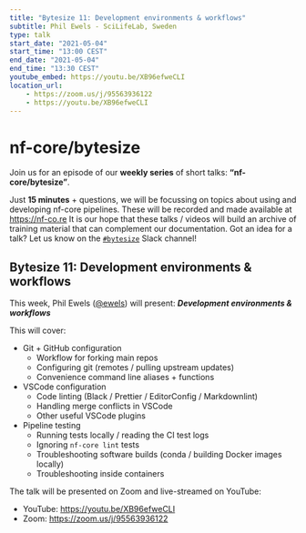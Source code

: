 ```yaml
---
title: "Bytesize 11: Development environments & workflows"
subtitle: Phil Ewels - SciLifeLab, Sweden
type: talk
start_date: "2021-05-04"
start_time: "13:00 CEST"
end_date: "2021-05-04"
end_time: "13:30 CEST"
youtube_embed: https://youtu.be/XB96efweCLI
location_url:
    - https://zoom.us/j/95563936122
    - https://youtu.be/XB96efweCLI
---
```


# nf-core/bytesize

Join us for an episode of our **weekly series** of short talks: **“nf-core/bytesize”**.

Just **15 minutes** + questions, we will be focussing on topics about using and developing nf-core pipelines.
These will be recorded and made available at <https://nf-co.re>
It is our hope that these talks / videos will build an archive of training material that can complement our documentation.
Got an idea for a talk? Let us know on the [`#bytesize`](https://nfcore.slack.com/channels/bytesize) Slack channel!

## Bytesize 11: Development environments & workflows

This week, Phil Ewels ([@ewels](http://github.com/ewels/)) will present: _**Development environments & workflows**_

This will cover:

* Git + GitHub configuration
  * Workflow for forking main repos
  * Configuring git (remotes / pulling upstream updates)
  * Convenience command line aliases + functions
* VSCode configuration
  * Code linting (Black / Prettier / EditorConfig / Markdownlint)
  * Handling merge conflicts in VSCode
  * Other useful VSCode plugins
* Pipeline testing
  * Running tests locally / reading the CI test logs
  * Ignoring `nf-core lint` tests
  * Troubleshooting software builds (conda / building Docker images locally)
  * Troubleshooting inside containers

The talk will be presented on Zoom and live-streamed on YouTube:

* YouTube: <https://youtu.be/XB96efweCLI>
* Zoom: <https://zoom.us/j/95563936122>
